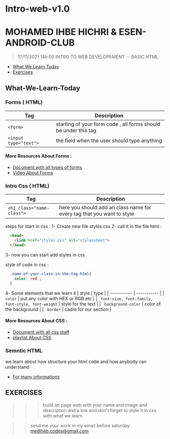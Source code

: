 # Intro-web-v1.0
# MOHAMED IHBE HICHRI & ESEN-ANDROID-CLUB

> 17/11/2021 14h:00
> INTRO TO WEB DEVELOPEMENT -- BASIC HTML

- [What We Learn Today](#What-We-Learn-Today)
- [Exercises](#exercises)

## What-We-Learn-Today

### Forms ( HTML)

| Tag      | Description |
| ----------- | ----------- |
| ``` <form> ```   | starting of your form code , all forms  should be under this tag        |
| ``` <input type="text"> ```   |  the field when the user should type anything  |

#### More Resources About Forms : 
* [Document with all types of forms](https://www.w3schools.com/html/html_forms.asp)
* [Video About Forms](https://www.youtube.com/watch?v=inC9gWjNMJI&list=PLDoPjvoNmBAw_t_XWUFbBX-c9MafPk9ji&index=24)

### Intro Css ( HTML)

| Tag      | Description |
| ----------- | ----------- |
| ``` <h1 class="name-class"> ```   | here you should add an class name for every tag that you want to style 

steps for start in css : 
1- Create new file styles.css 
2- call it in the file html :
```html 
  <head>
    <link href="styles.css" alt="stylessheet">
  </head>
```
3- now you can start add styles in css 

style of code in css : 
```css
  .name-of-your-class-in-the-tag-html{
    color: red ;
  }
```
4- Some elements that we learn it 
| style      | type |
| ----------- | ----------- |
| ``` color```   | put any color with HEX or RGB etc |
| ``` font-size, font-family, font-style, font-weight```   | style for the text |
| ``` background-color```   | color of the background |
| ``` border```   | cadre for our section |

#### More Resources About CSS : 
* [Document with all css staff](https://www.w3schools.com/css/default.asp)
* [playlist About CSS](https://youtube.com/playlist?list=PLDoPjvoNmBAzjsz06gkzlSrlev53MGIKe)

### Semntic HTML

we learn about how structure your html code and how anybody can understand 

* [For many informations](https://www.youtube.com/watch?v=xlQwlfvrDuI&list=PLDoPjvoNmBAw_t_XWUFbBX-c9MafPk9ji&index=19)

## EXERCISES 

>>> build an page web with your name and image and description and a link and don't forget to style it in css with what we learn 

>> send me your work in my email before saturday mediheb.codes@gmail.com
